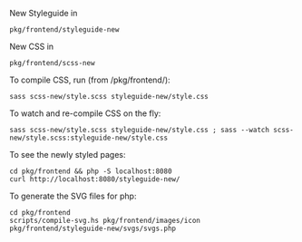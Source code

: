 New Styleguide in

    pkg/frontend/styleguide-new

New CSS in

    pkg/frontend/scss-new

To compile CSS, run (from /pkg/frontend/):

    sass scss-new/style.scss styleguide-new/style.css

To watch and re-compile CSS on the fly:

    sass scss-new/style.scss styleguide-new/style.css ; sass --watch scss-new/style.scss:styleguide-new/style.css

To see the newly styled pages:

    cd pkg/frontend && php -S localhost:8080
    curl http://localhost:8080/styleguide-new/

To generate the SVG files for php:

    cd pkg/frontend
    scripts/compile-svg.hs pkg/frontend/images/icon pkg/frontend/styleguide-new/svgs/svgs.php
